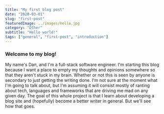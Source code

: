 ```yaml
---
title: "My first blog post"
date: "2020-03-01"
slug: "first-post"
featuredImage: ../images/hello.jpg
category: "Other"
subtitle: "Hello world!"
tags: ["general", "first-post", "introduction"]
---
```


### Welcome to my blog!
My name's Dan, and I'm a full-stack software engineer. I'm starting this blog
because I want a place to empty my thoughts and opinions somewhere so that they aren't 
stuck in my brain. Whether or not this is seen by anyone is secondary to just getting 
the writing done. I'm not sure at the moment what I'm going to talk about, but I'm 
assuming it will consist mostly of ranting about tech, languages and frameworks that
are driving me mad on any given day. The goal of this whole project is that I learn 
about developing a blog site and (hopefully) become a better writer in general. But
we'll see how that goes.
